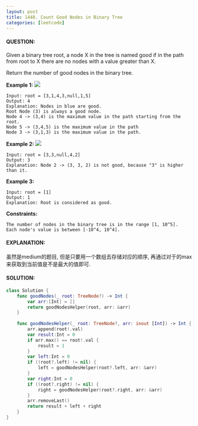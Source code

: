 ```yaml
---
layout: post
title: 1448. Count Good Nodes in Binary Tree
categories: [leetcode]
---
```

#### QUESTION:
Given a binary tree root, a node X in the tree is named good if in the path from root to X there are no nodes with a value greater than X.

Return the number of good nodes in the binary tree.

 

__Example 1:__
![](https://assets.leetcode.com/uploads/2020/04/02/test_sample_1.png)

```
Input: root = [3,1,4,3,null,1,5]
Output: 4
Explanation: Nodes in blue are good.
Root Node (3) is always a good node.
Node 4 -> (3,4) is the maximum value in the path starting from the root.
Node 5 -> (3,4,5) is the maximum value in the path
Node 3 -> (3,1,3) is the maximum value in the path.
```
__Example 2:__
![](https://assets.leetcode.com/uploads/2020/04/02/test_sample_2.png)

```
Input: root = [3,3,null,4,2]
Output: 3
Explanation: Node 2 -> (3, 3, 2) is not good, because "3" is higher than it.
```
__Example 3:__
```
Input: root = [1]
Output: 1
Explanation: Root is considered as good.
```
 

__Constraints:__
```
The number of nodes in the binary tree is in the range [1, 10^5].
Each node's value is between [-10^4, 10^4].
```
#### EXPLANATION:

虽然是medium的题目, 但是只要用一个数组去存储对应的顺序, 再通过对于的max来获取到当前值是不是最大的值即可.

#### SOLUTION:
```swift
class Solution {
    func goodNodes(_ root: TreeNode?) -> Int {
        var arr:[Int] = []
        return goodNodesHelper(root, arr: &arr)
    }
    
    func goodNodesHelper(_ root: TreeNode?, arr: inout [Int]) -> Int {
        arr.append(root!.val)
        var result:Int = 0
        if arr.max() == root!.val {
            result = 1
        }
        var left:Int = 0
        if ((root?.left) != nil) {
            left = goodNodesHelper(root?.left, arr: &arr)
        }
        var right:Int = 0
        if ((root?.right) != nil) {
            right = goodNodesHelper(root?.right, arr: &arr)
        }
        arr.removeLast()
        return result + left + right
    }
}
```
